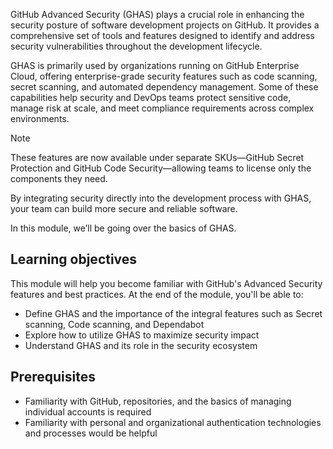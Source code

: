 GitHub Advanced Security (GHAS) plays a crucial role in enhancing the security posture of software development projects on GitHub. It provides a comprehensive set of tools and features designed to identify and address security vulnerabilities throughout the development lifecycle.

GHAS is primarily used by organizations running on GitHub Enterprise Cloud, offering enterprise-grade security features such as code scanning, secret scanning, and automated dependency management. Some of these capabilities help security and DevOps teams protect sensitive code, manage risk at scale, and meet compliance requirements across complex environments.

> [!NOTE]
> These features are now available under separate SKUs—GitHub Secret Protection and GitHub Code Security—allowing teams to license only the components they need.

By integrating security directly into the development process with GHAS, your team can build more secure and reliable software.

In this module, we’ll be going over the basics of GHAS. 

## Learning objectives

This module will help you become familiar with GitHub's Advanced Security features and best practices.
At the end of the module, you'll be able to:

- Define GHAS and the importance of the integral features such as Secret scanning, Code scanning, and Dependabot
- Explore how to utilize GHAS to maximize security impact
- Understand GHAS and its role in the security ecosystem
  
## Prerequisites

- Familiarity with GitHub, repositories, and the basics of managing individual accounts is required
- Familiarity with personal and organizational authentication technologies and processes would be helpful

